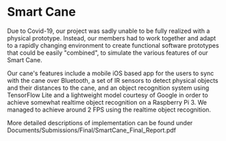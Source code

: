 # Smart Cane
Due to Covid-19, our project was sadly unable to be fully realized with a physical prototype. Instead, our members had to work together and adapt to a rapidly changing environment to create functional software prototypes that could be easily "combined", to simulate the various features of our Smart Cane. 

Our cane's features include a mobile iOS based app for the users to sync with the cane over Bluetooth, a set of IR sensors to detect physical objects and their distances to the cane, and an object recognition system using TensorFlow Lite and a lightweight model courtesy of Google in order to achieve somewhat realtime object recognition on a Raspberry Pi 3. We managed to achieve around 2 FPS using the realtime object recognition.

More detailed descriptions of implementation can be found under Documents/Submissions/Final/SmartCane_Final_Report.pdf
